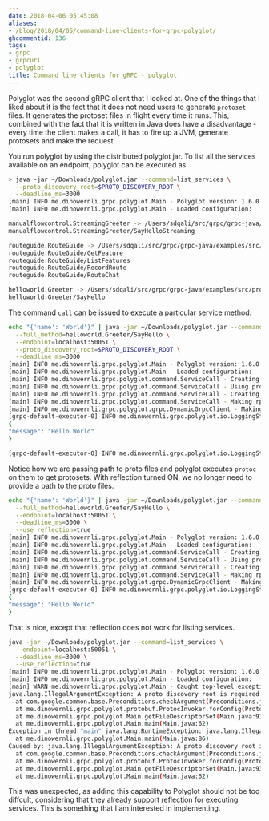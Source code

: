 ```yaml
---
date: 2018-04-06 05:45:08
aliases:
- /blog/2018/04/05/command-line-clients-for-grpc-polyglot/
ghcommentid: 136
tags:
- grpc
- grpcurl
- polyglot
title: Command line clients for gRPC - polyglot
---
```


Polyglot was the second gRPC client that I looked at. One of the things that I liked about it is the fact that it does not need users to generate `protoset` files. It generates the protoset files in flight every time it runs. This, combined with the fact that it is written in Java does have a disadvantage - every time the client makes a call, it has to fire up a JVM, generate protosets and make the request.

<!--more-->

You run polyglot by using the distributed polyglot jar. To list all the services available on an endpoint, polyglot can be executed as:
```bash
> java -jar ~/Downloads/polyglot.jar --command=list_services \
  --proto_discovery_root=$PROTO_DISCOVERY_ROOT \
  --deadline_ms=3000
[main] INFO me.dinowernli.grpc.polyglot.Main - Polyglot version: 1.6.0
[main] INFO me.dinowernli.grpc.polyglot.Main - Loaded configuration:

manualflowcontrol.StreamingGreeter -> /Users/sdqali/src/grpc/grpc-java/examples/src/proto/hello_streaming.proto
manualflowcontrol.StreamingGreeter/SayHelloStreaming

routeguide.RouteGuide -> /Users/sdqali/src/grpc/grpc-java/examples/src/proto/route_guide.proto
routeguide.RouteGuide/GetFeature
routeguide.RouteGuide/ListFeatures
routeguide.RouteGuide/RecordRoute
routeguide.RouteGuide/RouteChat

helloworld.Greeter -> /Users/sdqali/src/grpc/grpc-java/examples/src/proto/helloworld.proto
helloworld.Greeter/SayHello
```

The command `call` can be issued to execute a particular service method:
```bash
echo "{'name': 'World'}" | java -jar ~/Downloads/polyglot.jar --command=call \
  --full_method=helloworld.Greeter/SayHello \
  --endpoint=localhost:50051 \
  --proto_discovery_root=$PROTO_DISCOVERY_ROOT \
  --deadline_ms=3000
[main] INFO me.dinowernli.grpc.polyglot.Main - Polyglot version: 1.6.0
[main] INFO me.dinowernli.grpc.polyglot.Main - Loaded configuration:
[main] INFO me.dinowernli.grpc.polyglot.command.ServiceCall - Creating channel to: localhost:50051
[main] INFO me.dinowernli.grpc.polyglot.command.ServiceCall - Using proto descriptors obtained from protoc
[main] INFO me.dinowernli.grpc.polyglot.command.ServiceCall - Creating dynamic grpc client
[main] INFO me.dinowernli.grpc.polyglot.command.ServiceCall - Making rpc with 1 request(s) to endpoint [localhost:50051]
[main] INFO me.dinowernli.grpc.polyglot.grpc.DynamicGrpcClient - Making unary call
[grpc-default-executor-0] INFO me.dinowernli.grpc.polyglot.io.LoggingStatsWriter - Got response message
{
"message": "Hello World"
}

[grpc-default-executor-0] INFO me.dinowernli.grpc.polyglot.io.LoggingStatsWriter - Completed rpc with 1 response(s)
```
Notice how we are passing path to proto files and polyglot executes `protoc` on them to get protosets.
With reflection turned ON, we no longer need to provide a path to the proto files.

```bash
echo "{'name': 'World'}" | java -jar ~/Downloads/polyglot.jar --command=call \
  --full_method=helloworld.Greeter/SayHello \
  --endpoint=localhost:50051 \
  --deadline_ms=3000 \
  --use_reflection=true
[main] INFO me.dinowernli.grpc.polyglot.Main - Polyglot version: 1.6.0
[main] INFO me.dinowernli.grpc.polyglot.Main - Loaded configuration:
[main] INFO me.dinowernli.grpc.polyglot.command.ServiceCall - Creating channel to: localhost:50051
[main] INFO me.dinowernli.grpc.polyglot.command.ServiceCall - Using proto descriptors fetched by reflection
[main] INFO me.dinowernli.grpc.polyglot.command.ServiceCall - Creating dynamic grpc client
[main] INFO me.dinowernli.grpc.polyglot.command.ServiceCall - Making rpc with 1 request(s) to endpoint [localhost:50051]
[main] INFO me.dinowernli.grpc.polyglot.grpc.DynamicGrpcClient - Making unary call
[grpc-default-executor-0] INFO me.dinowernli.grpc.polyglot.io.LoggingStatsWriter - Got response message
{
"message": "Hello World"
}
```

That is nice, except that reflection does not work for listing services.

```bash
java -jar ~/Downloads/polyglot.jar --command=list_services \
  --endpoint=localhost:50051 \
  --deadline_ms=3000 \
  --use_reflection=true
[main] INFO me.dinowernli.grpc.polyglot.Main - Polyglot version: 1.6.0
[main] INFO me.dinowernli.grpc.polyglot.Main - Loaded configuration:
[main] WARN me.dinowernli.grpc.polyglot.Main - Caught top-level exception during command execution
java.lang.IllegalArgumentException: A proto discovery root is required for proto analysis
  at com.google.common.base.Preconditions.checkArgument(Preconditions.java:122)
  at me.dinowernli.grpc.polyglot.protobuf.ProtocInvoker.forConfig(ProtocInvoker.java:36)
  at me.dinowernli.grpc.polyglot.Main.getFileDescriptorSet(Main.java:93)
  at me.dinowernli.grpc.polyglot.Main.main(Main.java:62)
Exception in thread "main" java.lang.RuntimeException: java.lang.IllegalArgumentException: A proto discovery root is required for proto analysis
  at me.dinowernli.grpc.polyglot.Main.main(Main.java:86)
Caused by: java.lang.IllegalArgumentException: A proto discovery root is required for proto analysis
  at com.google.common.base.Preconditions.checkArgument(Preconditions.java:122)
  at me.dinowernli.grpc.polyglot.protobuf.ProtocInvoker.forConfig(ProtocInvoker.java:36)
  at me.dinowernli.grpc.polyglot.Main.getFileDescriptorSet(Main.java:93)
  at me.dinowernli.grpc.polyglot.Main.main(Main.java:62)
```
This was unexpected, as adding this capability to Polyglot should not be too diffcult, considering that they already support reflection for executing services. This is something that I am interested in implementing.
